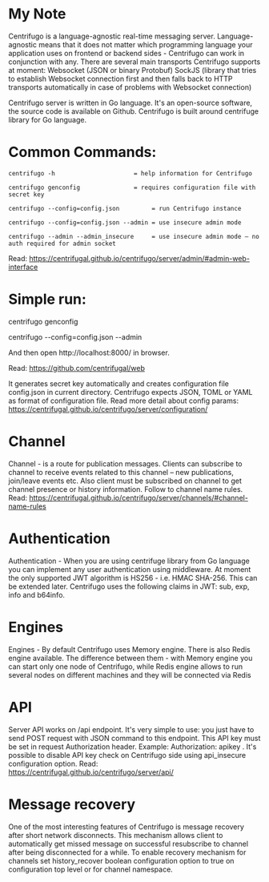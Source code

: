 # My Note
Centrifugo is a language-agnostic real-time messaging server. Language-agnostic means that it does not matter which programming language your application uses on frontend or backend sides - Centrifugo can work in conjunction with any. There are several main transports Centrifugo supports at moment: Websocket (JSON or binary Protobuf) SockJS (library that tries to establish Websocket connection first and then falls back to HTTP transports automatically in case of problems with Websocket connection)

Centrifugo server is written in Go language. It's an open-source software, the source code is available on Github. Centrifugo is built around centrifuge library for Go language.


# Common Commands:
`centrifugo -h        		        = help information for Centrifugo` 

`centrifugo genconfig 		        = requires configuration file with secret key` 

`centrifugo --config=config.json         = run Centrifugo instance` 

`centrifugo --config=config.json --admin = use insecure admin mode` 

`centrifugo --admin --admin_insecure     = use insecure admin mode – no auth required for admin socket` 


Read: https://centrifugal.github.io/centrifugo/server/admin/#admin-web-interface

# Simple run:

centrifugo genconfig

centrifugo --config=config.json --admin

And then open http://localhost:8000/ in browser.

Read: https://github.com/centrifugal/web

It generates secret key automatically and creates configuration file config.json in current directory. Centrifugo expects JSON, TOML or YAML as format of configuration file.
Read more detail about config params: https://centrifugal.github.io/centrifugo/server/configuration/

# Channel

Channel - is a route for publication messages. Clients can subscribe to channel to receive events related to this channel – new publications, join/leave events etc. Also client must be subscribed on channel to get channel presence or history information. Follow to channel name rules. Read: https://centrifugal.github.io/centrifugo/server/channels/#channel-name-rules

# Authentication

Authentication - When you are using centrifuge library from Go language you can implement any user authentication using middleware. At moment the only supported JWT algorithm is HS256 - i.e. HMAC SHA-256. This can be extended later. Centrifugo uses the following claims in JWT: sub, exp, info and b64info.

# Engines

Engines - By default Centrifugo uses Memory engine. There is also Redis engine available. The difference between them - with Memory engine you can start only one node of Centrifugo, while Redis engine allows to run several nodes on different machines and they will be connected via Redis

# API

Server API works on /api endpoint. It's very simple to use: you just have to send POST request with JSON command to this endpoint.
This API key must be set in request Authorization header. Example: Authorization: apikey <KEY>. It's possible to disable API key check on Centrifugo side using api_insecure configuration option. Read: https://centrifugal.github.io/centrifugo/server/api/

# Message recovery
One of the most interesting features of Centrifugo is message recovery after short network disconnects. This mechanism allows client to automatically get missed message on successful resubscribe to channel after being disconnected for a while. To enable recovery mechanism for channels set history_recover boolean configuration option to true on configuration top level or for channel namespace.

